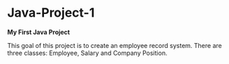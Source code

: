 # Java-Project-1
**My First Java Project**

This goal of this project is to create an employee record system. There are three classes: Employee, Salary and Company Position.
